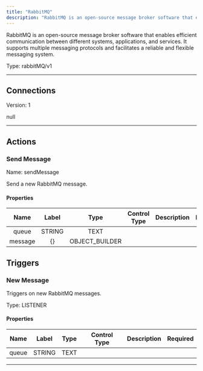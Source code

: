 ```yaml
---
title: "RabbitMQ"
description: "RabbitMQ is an open-source message broker software that enables efficient communication between different systems, applications, and services. It supports multiple messaging protocols and facilitates a reliable and flexible messaging system."
---
```


RabbitMQ is an open-source message broker software that enables efficient communication between different systems, applications, and services. It supports multiple messaging protocols and facilitates a reliable and flexible messaging system.



Type: rabbitMQ/v1

<hr />



## Connections

Version: 1

null



<hr />



## Actions


### Send Message
Name: sendMessage

Send a new RabbitMQ message.

#### Properties

|      Name       |      Label     |     Type     |     Control Type     |     Description     |     Required        |
|:--------------:|:--------------:|:------------:|:--------------------:|:-------------------:|:-------------------:|
| queue | STRING | TEXT  |
| message | {} | OBJECT_BUILDER  |






## Triggers


### New Message
Triggers on new RabbitMQ messages.

Type: LISTENER
#### Properties

|      Name       |      Label     |     Type     |     Control Type     |     Description     |     Required        |
|:--------------:|:--------------:|:------------:|:--------------------:|:-------------------:|:-------------------:|
| queue | STRING | TEXT  |





<hr />

